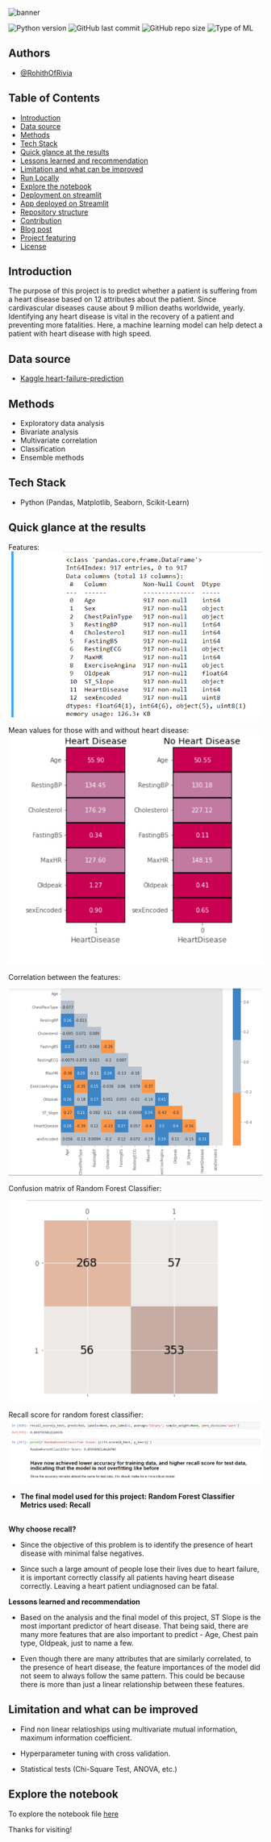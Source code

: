![banner](assets/heart.png)


![Python version](https://img.shields.io/badge/Python%20version-3.9%2B-green)
![GitHub last commit](https://img.shields.io/badge/Last%20Commit-Dec%202022-yellowgreen)
![GitHub repo size](https://img.shields.io/badge/Repo%20Size-1%20MB-blue)
![Type of ML](https://img.shields.io/badge/Type%20of%20ML-Binary%20Classification-red)


## Authors

- [@RohithOfRivia](https://github.com/RohithOfRivia)


## Table of Contents

  - [Introduction](#introduction)
  - [Data source](#data-source)
  - [Methods](#methods)
  - [Tech Stack](#tech-stack)
  - [Quick glance at the results](#quick-glance-at-the-results)
  - [Lessons learned and recommendation](#lessons-learned-and-recommendation)
  - [Limitation and what can be improved](#limitation-and-what-can-be-improved)
  - [Run Locally](#run-locally)
  - [Explore the notebook](#explore-the-notebook)
  - [Deployment on streamlit](#deployment-on-streamlit)
  - [App deployed on Streamlit](#app-deployed-on-streamlit)
  - [Repository structure](#repository-structure)
  - [Contribution](#contribution)
  - [Blog post](#blog-post)
  - [Project featuring](#project-featuring)
  - [License](#license)




## Introduction
The purpose of this project is to predict whether a patient is suffering from a heart disease based on 12 attributes about the patient. Since cardivascular diseases cause about 9 million deaths worldwide, yearly. Identifying any heart disease is vital in the recovery of a patient and preventing more fatalities. Here, a machine learning model can help detect a patient with heart disease with high speed.

## Data source

- [Kaggle heart-failure-prediction](https://www.kaggle.com/datasets/fedesoriano/heart-failure-prediction)

## Methods

- Exploratory data analysis
- Bivariate analysis
- Multivariate correlation
- Classification
- Ensemble methods

## Tech Stack

- Python (Pandas, Matplotlib, Seaborn, Scikit-Learn)


## Quick glance at the results

Features:
![info](assets/info.png)

Mean values for those with and without heart disease:
![info](assets/YvsN.png)

Correlation between the features:

![heatmap](assets/corr.png)

Confusion matrix of Random Forest Classifier:

![Confusion matrix](assets/confusion.png)

Recall score for random forest classifier:
![concl](assets/conclusion.png)

- **The final model used for this project: Random Forest Classifier**
**Metrics used: Recall**  <br/><br/>

**Why choose recall?**
- Since the objective of this problem is to identify the presence of heart disease with minimal false negatives.
 
- Since such a large amount of people lose their lives due to heart failure, it is important correctly classify all patients having heart disease correctly. Leaving a heart patient undiagnosed can be fatal.

 **Lessons learned and recommendation**

- Based on the analysis and the final model of this project, ST Slope is the most important predictor of heart disease. That being said, there are many more features that are also important to predict - Age, Chest pain type, Oldpeak, just to name a few.
  
- Even though there are many attributes that are similarly correlated, to the presence of heart disease, the feature importances of the model did not seem to always follow the same pattern. This could be because there is more than just a linear relationship between these features.

## Limitation and what can be improved
- Find non linear relatioships using multivariate mutual information, maximum information coefficient.
 
- Hyperparameter tuning with cross validation.

- Statistical tests (Chi-Square Test, ANOVA, etc.)

## Explore the notebook

To explore the notebook file [here](https://nbviewer.org/github/RohithOfRivia/Heart-Disease-Prediction/blob/main/Heart%20Failure%20EDA%20and%20Prediction%28DT%20and%20RFC%29.ipynb)



Thanks for visiting!
